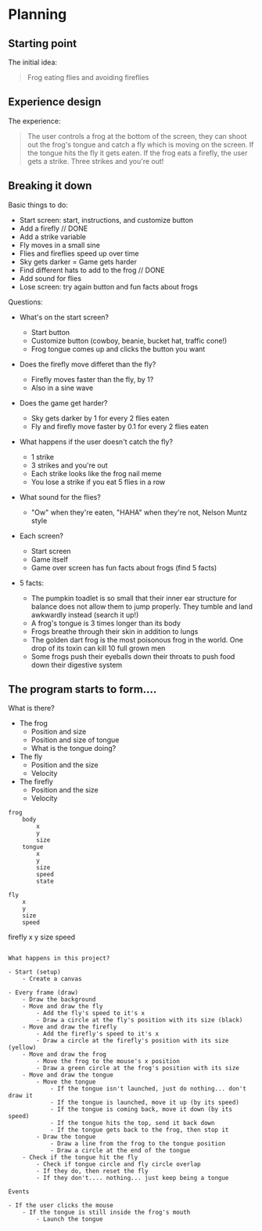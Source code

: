 # Planning

## Starting point

The initial idea:

> Frog eating flies and avoiding fireflies

## Experience design

The experience:

> The user controls a frog at the bottom of the screen, they can shoot out the frog's tongue and catch a fly which is moving on the screen. If the tongue hits the fly it gets eaten. If the frog eats a firefly, the user gets a strike. Three strikes and you're out!

## Breaking it down

Basic things to do:

- Start screen: start, instructions, and customize button
- Add a firefly // DONE
- Add a strike variable
- Fly moves in a small sine
- Flies and fireflies speed up over time
- Sky gets darker = Game gets harder
- Find different hats to add to the frog // DONE
- Add sound for flies
- Lose screen: try again button and fun facts about frogs


Questions:

- What's on the start screen?
    - Start button
    - Customize button (cowboy, beanie, bucket hat, traffic cone!)
    - Frog tongue comes up and clicks the button you want
- Does the firefly move differet than the fly?
    - Firefly moves faster than the fly, by 1?
    - Also in a sine wave
- Does the game get harder?
    - Sky gets darker by 1 for every 2 flies eaten
    - Fly and firefly move faster by 0.1 for every 2 flies eaten
- What happens if the user doesn't catch the fly?
    - 1 strike
    - 3 strikes and you're out
    - Each strike looks like the frog nail meme
    - You lose a strike if you eat 5 flies in a row
- What sound for the flies?
    - "Ow" when they're eaten, "HAHA" when they're not, Nelson Muntz style
- Each screen?
    - Start screen
    - Game itself
    - Game over screen has fun facts about frogs (find 5 facts)


- 5 facts:
    - The pumpkin toadlet is so small that their inner ear structure for balance does not allow them to jump properly. They tumble and land awkwardly instead (search it up!)
    - A frog's tongue is 3 times longer than its body
    - Frogs breathe through their skin in addition to lungs
    - The golden dart frog is the most poisonous frog in the world. One drop of its toxin can kill 10 full grown men
    - Some frogs push their eyeballs down their throats to push food down their digestive system


## The program starts to form....

What is there?

- The frog
    - Position and size
    - Position and size of tongue
    - What is the tongue doing?
- The fly
    - Position and the size
    - Velocity
- The firefly
    - Position and the size
    - Velocity

```
frog
    body
        x
        y
        size
    tongue
        x
        y
        size
        speed
        state

fly
    x
    y
    size
    speed
```
firefly
    x
    y
    size
    speed
```

What happens in this project?

- Start (setup)
    - Create a canvas
    
- Every frame (draw)
    - Draw the background
    - Move and draw the fly
        - Add the fly's speed to it's x
        - Draw a circle at the fly's position with its size (black)
    - Move and draw the firefly
        - Add the firefly's speed to it's x
        - Draw a circle at the firefly's position with its size (yellow)
    - Move and draw the frog
        - Move the frog to the mouse's x position
        - Draw a green circle at the frog's position with its size
    - Move and draw the tongue
        - Move the tongue
            - If the tongue isn't launched, just do nothing... don't draw it
            - If the tongue is launched, move it up (by its speed)
            - If the tongue is coming back, move it down (by its speed)
            - If the tongue hits the top, send it back down
            - If the tongue gets back to the frog, then stop it
        - Draw the tongue
            - Draw a line from the frog to the tongue position
            - Draw a circle at the end of the tongue
    - Check if the tongue hit the fly
        - Check if tongue circle and fly circle overlap
        - If they do, then reset the fly
        - If they don't.... nothing... just keep being a tongue

Events

- If the user clicks the mouse
    - If the tongue is still inside the frog's mouth
        - Launch the tongue

